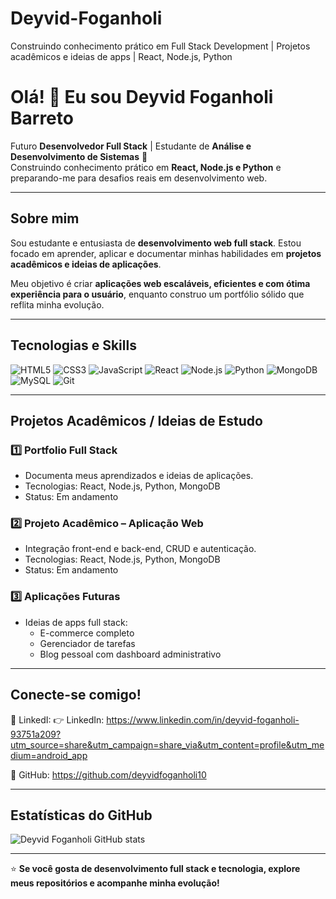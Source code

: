 # Deyvid-Foganholi
Construindo conhecimento prático em Full Stack Development | Projetos acadêmicos e ideias de apps | React, Node.js, Python
# Olá! 👋 Eu sou Deyvid Foganholi Barreto

Futuro **Desenvolvedor Full Stack** | Estudante de **Análise e Desenvolvimento de Sistemas** 🚀  
Construindo conhecimento prático em **React, Node.js e Python** e preparando-me para desafios reais em desenvolvimento web.

---

## Sobre mim
Sou estudante e entusiasta de **desenvolvimento web full stack**. Estou focado em aprender, aplicar e documentar minhas habilidades em **projetos acadêmicos e ideias de aplicações**.

Meu objetivo é criar **aplicações web escaláveis, eficientes e com ótima experiência para o usuário**, enquanto construo um portfólio sólido que reflita minha evolução.

---

## Tecnologias e Skills
![HTML5](https://img.shields.io/badge/HTML5-E34F26?style=for-the-badge&logo=html5&logoColor=white)
![CSS3](https://img.shields.io/badge/CSS3-1572B6?style=for-the-badge&logo=css3&logoColor=white)
![JavaScript](https://img.shields.io/badge/JavaScript-F7DF1E?style=for-the-badge&logo=javascript&logoColor=black)
![React](https://img.shields.io/badge/React-61DAFB?style=for-the-badge&logo=react&logoColor=black)
![Node.js](https://img.shields.io/badge/Node.js-339933?style=for-the-badge&logo=nodedotjs&logoColor=white)
![Python](https://img.shields.io/badge/Python-3776AB?style=for-the-badge&logo=python&logoColor=white)
![MongoDB](https://img.shields.io/badge/MongoDB-47A248?style=for-the-badge&logo=mongodb&logoColor=white)
![MySQL](https://img.shields.io/badge/MySQL-4479A1?style=for-the-badge&logo=mysql&logoColor=white)
![Git](https://img.shields.io/badge/Git-F05032?style=for-the-badge&logo=git&logoColor=white)

---

## Projetos Acadêmicos / Ideias de Estudo
### 1️⃣ Portfolio Full Stack
- Documenta meus aprendizados e ideias de aplicações.
- Tecnologias: React, Node.js, Python, MongoDB
- Status: Em andamento

### 2️⃣ Projeto Acadêmico – Aplicação Web
- Integração front-end e back-end, CRUD e autenticação.
- Tecnologias: React, Node.js, Python, MongoDB
- Status: Em andamento

### 3️⃣ Aplicações Futuras
- Ideias de apps full stack:
  - E-commerce completo
  - Gerenciador de tarefas
  - Blog pessoal com dashboard administrativo

---

## Conecte-se comigo!  
🔗 LinkedI: 👉 LinkedIn: https://www.linkedin.com/in/deyvid-foganholi-93751a209?utm_source=share&utm_campaign=share_via&utm_content=profile&utm_medium=android_app
  
🔗 GitHub: https://github.com/deyvidfoganholi10

---

## Estatísticas do GitHub
![Deyvid Foganholi GitHub stats](https://github-readme-stats.vercel.app/api?username=seu-usuario&show_icons=true&theme=dark&hide=contribs)

---

⭐ **Se você gosta de desenvolvimento full stack e tecnologia, explore meus repositórios e acompanhe minha evolução!**
